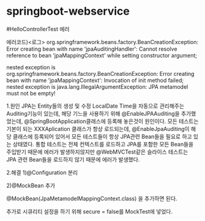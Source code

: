 # springboot-webservice

#HelloControllerTest 에러

에러코드)<로그>
org.springframework.beans.factory.BeanCreationException: Error creating bean with name 'jpaAuditingHandler': Cannot resolve reference to bean 'jpaMappingContext' while setting constructor argument;
 
nested exception is org.springframework.beans.factory.BeanCreationException: Error creating bean with name 'jpaMappingContext': Invocation of init method failed; nested exception is java.lang.IllegalArgumentException: JPA metamodel must not be empty!

1.원인
JPA는 Entity들의 생성 및 수정 LocalDate Time을 자동으로 관리해주는 Auditing기능이 있는데, 해당 기느을 사용하기 위해
@EnableJPAAuditing을 추가했었는데, @SpringBootApplication클래스에 등록해 놓은것이 원인이다.
모든 테스트는 기본이 되는 XXXAplication 클래스가 항상 로드되는데, @EnableJpaAuditing이 해당 클래스에 등록되어 있어서
모든 테스트들이 항상 JPA관련 Bean들을 필요로 하고 있는 상태였다.
통합 테스트는 전체 컨텍스트를 로드하고 JPA를 포함한 모든 Bean들을 주입받기 때문에 에러가 발생하지않지만
@WebMVCTest같은 슬라이스 테스트는 JPA 관련 Bean들을 로드하지 않기 때문에 에러가 발생했다.

2.해결
1)@Configuration 분리

2)@MockBean 추가

@MockBean(JpaMetamodelMappingContext.class)
을 추가하면 된다.

추가로 시큐리티 설정을 하기 위해
secure = false를 MockTest에 넣었다.

